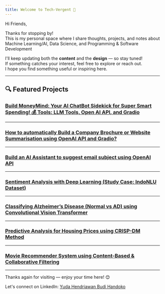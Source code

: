 ```yaml
---
title: Welcome to Tech-Vergent 🚀
---
```


Hi Friends,

Thanks for stopping by!  
This is my personal space where I share thoughts, projects, and notes about Machine Learning/AI, Data Science, and Programming & Software Development

I'll keep updating both the **content** and the **design** — so stay tuned!  
If something catches your interest, feel free to explore or reach out.  
I hope you find something useful or inspiring here.

---

## 🔍 Featured Projects

### [Build MoneyMind: Your AI ChatBot Sidekick for Super Smart Spending! 💰 Tools: LLM Tools, Open AI API, and Gradio](drafts/money-minds/money-minds.md)

---

### [How to automatically Build a Company Brochure or Website Summarisation using OpenAI API and Gradio?](drafts/website-brosure/website-brosuer.md)

---

### [Build an AI Assistant to suggest email subject using OpenAI API](drafts/ai-for-suggesting-email-subject/ai-for-suggesting-email-subject.md)

---

### [Sentiment Analysis with Deep Learning (Study Case: IndoNLU Dataset)](drafts/sentiment-analysis-indonlu/readme.md)

---

### [Classifying Alzheimer’s Disease (Normal vs AD) using Convolutional Vision Transformer](drafts/alzheimer-classification-vision-transformer/README.md)

---

### [Predictive Analysis for Housing Prices using CRISP-DM Method](drafts/predictive-analysis-crisp-dm/predictive-analysis.md)

---

### [Movie Recommender System using Content-Based & Collaborative Filtering](drafts/recommendation-system/laporan-rekomendasi.md)

---

Thanks again for visiting — enjoy your time here! 😊

Let's connect on LinkedIn: [Yuda Hendriawan Budi Handoko](https://www.linkedin.com/in/yudahendriawan/)
